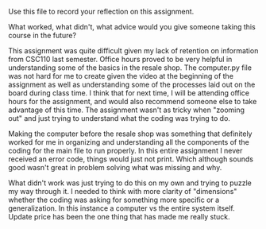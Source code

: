 Use this file to record your reflection on this assignment. 

What worked, what didn't, what advice would you give someone taking this course in the future?

This assignment was quite difficult given my lack of retention on information from CSC110 last semester. Office hours proved to be very helpful in understanding some of the basics in the resale shop. The computer.py file was not hard for me to create given the video at the beginning of the assignment as well as understanding some of the processes laid out on the board during class time. I think that for next time, I will be attending office hours for the assignment, and would also recommend someone else to take advantage of this time. The assignment wasn't as tricky when "zooming out" and just trying to understand what the coding was trying to do. 


Making the computer before the resale shop was something that definitely worked for me in organizing and understanding all the components of the coding for the main file to run properly. In this entire assignment I never received an error code, things would just not print. Which although sounds good wasn't great in problem solving what was missing and why. 


What didn't work was just trying to do this on my own and trying to puzzle my way through it. I needed to think with more clarity of "dimensions" whether the coding was asking for something more specific or a generalization. In this instance a computer vs the entire system itself. Update price has been the one thing that has made me really stuck. 